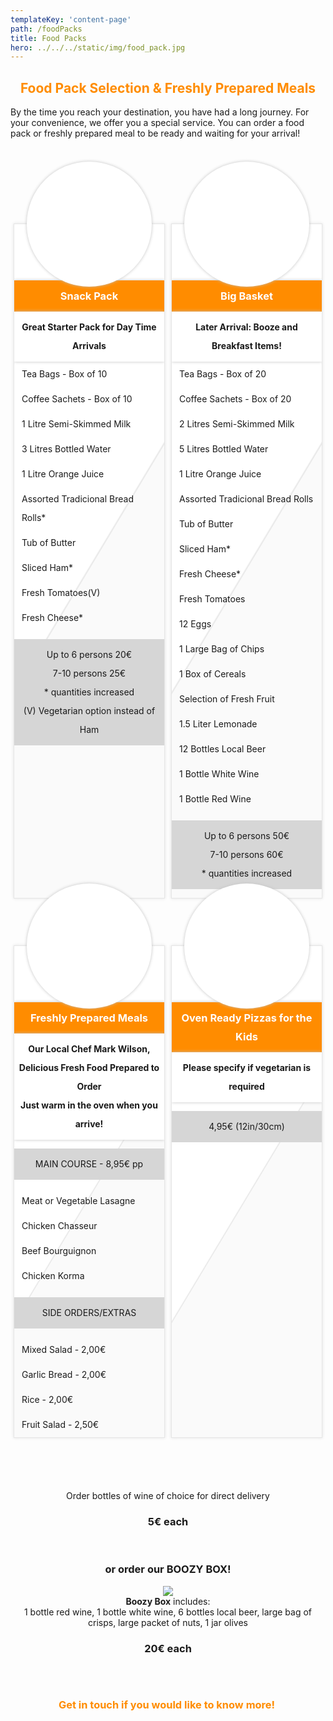 ```yaml
---
templateKey: 'content-page'
path: /foodPacks
title: Food Packs
hero: ../../../static/img/food_pack.jpg
---
```

<style>
    /*food packs*/
    div.foodPacksTables {
        display:-webkit-box;
        display:-ms-flexbox;
        display:flex;
        -ms-flex-wrap:wrap;
        flex-wrap:wrap;
        -webkit-box-pack:center;
        -ms-flex-pack:center;
        justify-content:center;
        width:100%;
        text-align:center;
        margin:100px 0 50px 0;
        }
        div.foodPacksTable {
            display:inline-block;
            -webkit-box-flex:1;
            -ms-flex:1 1 23%;
            flex:1 1 23%;
            border:1px solid #E5E5E5;
            margin:5px 5px 70px 5px;
            max-width:96%;
            min-width:200px;
            vertical-align:top;
            position:relative;
            padding-top:80px;
            -webkit-box-shadow: 0 0 5px #e2e2e2;
            -ms-box-shadow: 0 0 5px #e2e2e2;
            -o-box-shadow: 0 0 5px #e2e2e2;
            box-shadow: 0 0 5px #e2e2e2;
            line-height:30px;
            background: #ffffff;
            background: -webkit-gradient(left top, right bottom, color-stop(0%, #ffffff), color-stop(50.5%, #ffffff), color-stop(50.8%, #e6e6e6), color-stop(51%, #fafafa), color-stop(100%, #fafafa));background: -o-linear-gradient(-45deg, #ffffff 0%, #ffffff 50.5%, #e6e6e6 50.8%, #fafafa 51%, #fafafa 100%);background: -o-linear-gradient(329deg, #ffffff 0%, #ffffff 50.5%, #e6e6e6 50.8%, #fafafa 51%, #fafafa 100%);
            background: linear-gradient(121deg, #ffffff 0%, #ffffff 50.5%, #e6e6e6 50.8%, #fafafa 51%, #fafafa 100%);
            filter: progid:DXImageTransform.Microsoft.gradient( startColorstr='#ffffff', endColorstr='#fafafa', GradientType=1 );
            z-index:0;
            }
            div.foodPackInnerWrapper {
                float:left;
                width:100%;
                overflow:hidden;
                }
                div.foodPacksTable ul {
                    float:left;
                    width:100%;
                    padding:0;
                    margin:0;
                    margin-left:0;
                    }
                    div.foodPacksTable ul li {
                        list-style-type:none;
                        float:left;
                        width:90%;
                        padding:5px 5%;
                        text-align:left;
                        }
                        div.foodPackTitle {
                            float:left;
                            width:100%;
                            text-align:center;
                            margin:10px 0 0 0;
                            }
                            div.foodPackTitle h3 {
                                display:inline-block;
                                width:96%;
                                padding:10px 2%;
                                margin:0;
                                background-color:#FF8C00;
                                color:#ffffff;
                                -webkit-box-shadow: 0 0 5px #c3c3c3;
                                -ms-box-shadow: 0 0 5px #c3c3c3;
                                -o-box-shadow: 0 0 5px #c3c3c3;
                                box-shadow: 0 0 5px #c3c3c3;
                                }div.foodPackSubtitle {
                                    float:left;
                                    width:96%;
                                    text-align:center;
                                    background-color:#ffffff;
                                    -webkit-box-shadow: 0 0 5px #c3c3c3;
                                    -ms-box-shadow: 0 0 5px #c3c3c3;
                                    -o-box-shadow: 0 0 5px #c3c3c3;
                                    box-shadow: 0 0 5px #c3c3c3;
                                    padding:10px 2%;margin:0;
                                    }
                                    div.foodPackTitle span {
                                        line-height:30px;
                                        display:inline-block;
                                        vertical-align:middle;
                                        }
                                        div.foodPacksTable p {
                                            float:left;
                                            width:100%;
                                            padding:10px 0;
                                            background: #d6d6d6;
                                            }
                                            div.foodPackImg {
                                                position:absolute;
                                                top:-100px;
                                                left:50%;
                                                width:200px;
                                                height:200px;
                                                text-align:center;
                                                margin:0 0 0 -100px;
                                                background-color:#ffffff;
                                                background-size: cover;
                                                background-position: center;
                                                border-radius:100%;
                                                -webkit-box-shadow: 0 0 5px #c3c3c3;
                                                -ms-box-shadow: 0 0 5px #c3c3c3;
                                                -o-box-shadow: 0 0 5px #c3c3c3;
                                                box-shadow: 0 0 5px #c3c3c3;
                                                overflow:hidden;
                                                }
                                                div.foodPackImg img {
                                                    display:inline-block;
                                                    vertical-align:middle;
                                                    width:100px;
                                                    }
                                                    div.foodPackImg:after {
                                                        content: "";
                                                        position: absolute;
                                                        top: -110%;
                                                        left: -210%;
                                                        width: 200%;
                                                        height: 200%;
                                                        opacity: 0;
                                                        -webkit-transform: rotate(30deg);
                                                        -ms-transform: rotate(30deg);
                                                        transform: rotate(30deg);
                                                        background: rgba(255, 140, 0, 0.13);
                                                        background: -o-linear-gradient(left, rgba(255, 140, 0, 0.13) 0%,rgba(255, 140, 0, 0.13) 77%,rgba(255, 140, 0, 0.5) 92%,rgba(255, 140, 0, 0.0) 100%);background: -webkit-gradient(linear, left top, right top, from(rgba(255, 140, 0, 0.13)),color-stop(77%, rgba(255, 140, 0, 0.13)),color-stop(92%, rgba(255, 140, 0, 0.5)),to(rgba(255, 140, 0, 0.0)));
                                                        background: linear-gradient(to right, rgba(255, 140, 0, 0.13) 0%,rgba(255, 140, 0, 0.13) 77%,rgba(255, 140, 0, 0.5) 92%,rgba(255, 140, 0, 0.0) 100%);
                                                        }
                                                        div.foodPackImg:hover:after {
                                                            -webkit-animation: shine 6s ease-in-out  infinite;
                                                            -webkit-animation-fill-mode: forwards;
                                                            -moz-animation: shine 6s ease-in-out  infinite;
                                                            -moz-animation-fill-mode: forwards;
                                                            -o-animation: shine 6s ease-in-out  infinite;
                                                            -o-animation-fill-mode: forwards;
                                                            animation: shine 6s ease-in-out  infinite;
                                                            animation-fill-mode: forwards;
                                                            }
                                                            @-webkit-keyframes shine{  
                                                                10% {    opacity: 1;    top: 100%;    left: 100%;    
                                                                -webkit-transition-property: left, top, opacity;    
                                                                -webkit-transition-duration: 0.7s, 0.7s, 0.15s;    
                                                                -webkit-transition-timing-function: ease;  
                                                                }  
                                                                100% {    opacity: 0;    top: 100%;    left: 100%;    
                                                                -webkit-transition-property: left, top, opacity;  
                                                                }
                                                                }
                                                                @keyframes shine{  
                                                                    10% {    opacity: 1;    top: 100%;    left: 100%;    
                                                                    -webkit-transition-property: left, top, opacity;    
                                                                    -o-transition-property: left, top, opacity;    
                                                                    transition-property: left, top, opacity;    
                                                                    -webkit-transition-duration: 0.7s, 0.7s, 0.15s;         
                                                                    -o-transition-duration: 0.7s, 0.7s, 0.15s;            
                                                                    transition-duration: 0.7s, 0.7s, 0.15s;    
                                                                    -webkit-transition-timing-function: ease;         
                                                                    -o-transition-timing-function: ease;            
                                                                    transition-timing-function: ease;  
                                                                    }  
                                                                    100% {    opacity: 0;    top: 100%;    left: 100%;    
                                                                    -webkit-transition-property: left, top, opacity;    
                                                                    -o-transition-property: left, top, opacity;    
                                                                    transition-property: left, top, opacity;  
                                                                    }
                                                                    }
</style>
<h2 style="text-align: center;"><span style="color:#FF8C00;"><b id="docs-internal-guid-91ae58e5-7fff-b6c6-1ba7-b6606b5fba5c">Food Pack Selection &amp; Freshly Prepared Meals </b></span></h2>

<p>By the time you reach your destination, you have had a long journey. For your convenience, we offer you a special service. You can order a food pack or freshly prepared meal to be ready and waiting for your arrival!&nbsp;</p>

<p>&nbsp;</p>

<div class="foodPacksTables">
    <div class="foodPacksTable" id="snack-pack">
        <div class="foodPackImg" style="background-image: url(https://res.cloudinary.com/ddipteh80/image/upload/v1609149925/Smartavillas/Welcome%20Packs/R18_-_000200_snack.jpg);">
        </div>
    <div class="foodPackInnerWrapper">
        <div class="foodPackTitle">
            <h3><span>Snack Pack</span></h3>
        </div>
    <div class="foodPackSubtitle"><strong>Great Starter Pack for Day Time Arrivals</strong></div>
        <ul>
            <li>Tea Bags - Box of 10</li>
            <li>Coffee Sachets - Box of 10</li>
            <li>1 Litre Semi-Skimmed Milk</li>
            <li>3 Litres Bottled Water</li>
            <li>1 Litre Orange Juice</li>
            <li>Assorted Tradicional Bread Rolls*</li>
            <li>Tub of Butter</li>
            <li>Sliced Ham*</li>
            <li>Fresh Tomatoes(V)</li>
            <li>Fresh Cheese*</li>
        </ul>
    </div>
    <p>
    Up to 6 persons 20€
    <br>
    7-10 persons 25€
    <br>
    * quantities increased
    <br>
    (V) Vegetarian option instead of Ham
    </p>
</div>
<div class="foodPacksTable"id="big-basket">
    <div class="foodPackImg" style="background-image: url(https://res.cloudinary.com/ddipteh80/image/upload/v1609149925/Smartavillas/Welcome%20Packs/R18_-_000197_luxury.jpg);">
    </div>
    <div class="foodPackInnerWrapper">
        <div class="foodPackTitle">
            <h3><span>Big Basket</span></h3>
        </div>
        <div class="foodPackSubtitle"><strong>Later Arrival: Booze and Breakfast Items!</strong></div>
        <ul>
            <li>Tea Bags - Box of 20</li>
            <li>Coffee Sachets - Box of 20</li>
            <li>2 Litres Semi-Skimmed Milk</li>
            <li>5 Litres Bottled Water</li>
            <li>1 Litre Orange Juice</li>
            <li>Assorted Tradicional Bread Rolls</li>
            <li>Tub of Butter</li>
            <li>Sliced Ham*</li>
            <li>Fresh Cheese*</li>
            <li>Fresh Tomatoes</li>
            <li>12 Eggs</li>
            <li>1 Large Bag of Chips</li>
            <li>1 Box of Cereals</li>
            <li>Selection of Fresh Fruit</li>
            <li>1.5 Liter Lemonade</li>
            <li>12 Bottles Local Beer</li>
            <li>1 Bottle White Wine</li>
            <li>1 Bottle Red Wine</li>
        </ul>
        <p>
        Up to 6 persons 50€
        <br>
        7-10 persons 60€
        <br>
        * quantities increased
        </p>
    </div>
</div>
<div class="foodPacksTable" id="fresh-meals">
    <div class="foodPackImg" style="background-image: url(https://res.cloudinary.com/ddipteh80/image/upload/v1614955315/Smartavillas/Welcome%20Packs/pexels-anna-guerrero-4079522.jpg);">
    </div>
    <div class="foodPackInnerWrapper">
        <div class="foodPackTitle">
            <h3><span>Freshly Prepared Meals</span></h3>
        </div>
        <div class="foodPackSubtitle">
            <strong>Our Local Chef Mark Wilson, Delicious Fresh Food Prepared to Order
            <br>
            Just warm in the oven when you arrive!</strong>
        </div>
        <p>MAIN COURSE - 8,95€ pp</p>
        <ul>
            <li>Meat or Vegetable Lasagne</li>
            <li>Chicken Chasseur</li>
            <li>Beef Bourguignon</li>
            <li>Chicken Korma</li>
        </ul>
        <p>SIDE ORDERS/EXTRAS</p>
        <ul>
            <li>Mixed Salad - 2,00€</li>
            <li>Garlic Bread - 2,00€</li>
            <li>Rice - 2,00€</li>
            <li>Fruit Salad - 2,50€</li>
        </ul>
    </div>
</div>
<div class="foodPacksTable" id="oven-pizza">
    <div class="foodPackImg" style="background-image: url(https://res.cloudinary.com/ddipteh80/image/upload/v1614955357/Smartavillas/Welcome%20Packs/pexels-ponyo-sakana-5108601.jpg);" style="width: 80%; max-width: 600px; min-width: 400px">
    </div>
    <div class="foodPackInnerWrapper">
        <div class="foodPackTitle">
            <h3><span>Oven Ready Pizzas for the Kids</span></h3>
        </div>
        <div class="foodPackSubtitle">
            <strong>Please specify if vegetarian is required</strong>
        </div>
        <p>4,95€ (12in/30cm)</p>
    </div>
</div>
<div style="text-align:center;">
    <p>Order bottles of wine of choice for direct delivery</p>
    <h3>5€ each</h3>
    <br>
    <h3>or order our BOOZY BOX!</h3>
    <img src="https://res.cloudinary.com/ddipteh80/image/upload/v1609149925/Smartavillas/Welcome%20Packs/R18_-_000205_boozy_box.jpg">
    <br>
    <b>Boozy Box</b> includes:<br>
    1 bottle red wine, 1 bottle white wine, 6 bottles local beer, large bag of crisps, large packet of nuts, 1 jar olives
    <h3>20€ each</h3>
    <p>&nbsp;</p>
</div>

<h3 style="text-align: center;"><span style="color:#FF8C00;">Get in touch if you would like to know more!</span></h3>

<p>&nbsp;</p>
